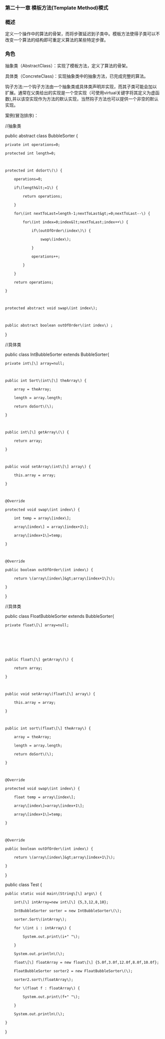 ### 第二十一章 模板方法\(Template Method\)模式

### 概述

定义一个操作中的算法的骨架，而将步骤延迟到子类中。模板方法使得子类可以不改变一个算法的结构即可重定义算法的某些特定步骤。

### 角色

抽象类（AbstractClass）：实现了模板方法，定义了算法的骨架。

具体类（ConcreteClass\)：实现抽象类中的抽象方法，已完成完整的算法。

钩子方法:一个钩子方法由一个抽象类或具体类声明并实现，而其子类可能会加以扩展。通常在父类给出的实现是一个空实现（可使用virtual关键字将其定义为虚函数\),并以该空实现作为方法的默认实现，当然钩子方法也可以提供一个非空的默认实现。

案例\(冒泡排序\)：

//抽象类

public abstract class BubbleSorter {



	private int operations=0;

	protected int length=0;

	

	protected int doSort\(\) {

		operations=0;

		if\(length&lt;=1\) {

			return operations;

		}

		for\(int nextToLast=length-1;nextToLast&gt;=0;nextToLast--\) {

			for\(int index=0;index&lt;nextToLast;index++\) {

				if\(outOfOrder\(index\)\) {

					swap\(index\);

				}

				operations++;

			}

		}

		return operations;

	}

	

	protected abstract void swap\(int index\);

	

	public abstract boolean outOfOrder\(int index\) ;

}

//具体类

public class IntBubbleSorter extends BubbleSorter{

	private int\[\] array=null;

	

	public int Sort\(int\[\] theArray\) {

		array = theArray;

		length = array.length;

		return doSort\(\);

	}



	public int\[\] getArray\(\) {

		return array;

	}



	public void setArray\(int\[\] array\) {

		this.array = array;

	}



	@Override

	protected void swap\(int index\) {

		int temp = array\[index\];

		array\[index\] = array\[index+1\];

		array\[index+1\]=temp;

	}



	@Override

	public boolean outOfOrder\(int index\) {

		return \(array\[index\]&gt;array\[index+1\]\);

	}

	



}

//具体类

public class FloatBubbleSorter extends BubbleSorter{



	private float\[\] array=null;

	

	

	

	public float\[\] getArray\(\) {

		return array;

	}



	public void setArray\(float\[\] array\) {

		this.array = array;

	}



	public int sort\(float\[\] theArray\) {

		array = theArray;

		length = array.length;

		return doSort\(\);

	}

	

	@Override

	protected void swap\(int index\) {

		float temp = array\[index\];

		array\[index\]=array\[index+1\];

		array\[index+1\]=temp;

	}



	@Override

	public boolean outOfOrder\(int index\) {

		return \(array\[index\]&gt;array\[index+1\]\);

	}

	



}

public class Test {



	public static void main\(String\[\] args\) {

		int\[\] intArray=new int\[\] {5,3,12,8,10};

		IntBubbleSorter sorter = new IntBubbleSorter\(\);

		sorter.Sort\(intArray\);

		for \(int i : intArray\) {

			System.out.print\(i+" "\);

		}

		System.out.println\(\);

		float\[\] floatArray = new float\[\] {5.0f,3.0f,12.0f,8.0f,10.0f};

		FloatBubbleSorter sorter2 = new FloatBubbleSorter\(\);

		sorter2.sort\(floatArray\);

		for \(float f : floatArray\) {

			System.out.print\(f+" "\);

		}

		System.out.println\(\);

	}

}

